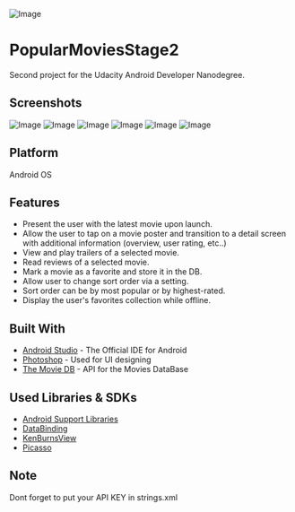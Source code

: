 ![Image](screenshots/cover.png)

# PopularMoviesStage2
Second project for the Udacity Android Developer Nanodegree.

## Screenshots
![Image](screenshots/splash.png) ![Image](screenshots/main.png)
![Image](screenshots/detail.png) ![Image](screenshots/settings.png)
![Image](screenshots/trailers.png) ![Image](screenshots/player.png)

## Platform
Android OS
## Features
* Present the user with the latest movie upon launch.
* Allow the user to tap on a movie poster and transition to a detail screen with additional information (overview, user rating, etc..)
* View and play trailers of a selected movie.
* Read reviews of a selected movie.
* Mark a movie as a favorite and store it in the DB.
* Allow user to change sort order via a setting.
* Sort order can be by most popular or by highest-rated.
* Display the user's favorites collection while offline.  
  
  
## Built With
* [Android Studio](https://developer.android.com/studio/index.html) - The Official IDE for Android
* [Photoshop](https://www.photoshop.com/) - Used for UI designing
* [The Movie DB](https://www.themoviedb.org/) - API for the Movies DataBase

## Used Libraries & SDKs
* [Android Support Libraries](https://developer.android.com/topic/libraries/support-library/packages.html)
* [DataBinding](https://developer.android.com/topic/libraries/data-binding/index.html)
* [KenBurnsView](https://github.com/flavioarfaria/KenBurnsView)
* [Picasso](http://square.github.io/picasso/)
## Note
Dont forget to put your API KEY in strings.xml

